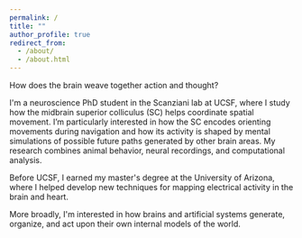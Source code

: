 ```yaml
---
permalink: /
title: ""
author_profile: true
redirect_from: 
  - /about/
  - /about.html
---
```


How does the brain weave together action and thought?

I'm a neuroscience PhD student in the Scanziani lab at UCSF, where I study how the midbrain superior colliculus (SC) helps coordinate spatial movement. I’m particularly interested in how the SC encodes orienting movements during navigation and how its activity is shaped by mental simulations of possible future paths generated by other brain areas. My research combines animal behavior, neural recordings, and computational analysis.

Before UCSF, I earned my master's degree at the University of Arizona, where I helped develop new techniques for mapping electrical activity in the brain and heart.

More broadly, I'm interested in how brains and artificial systems generate, organize, and act upon their own internal models of the world.
